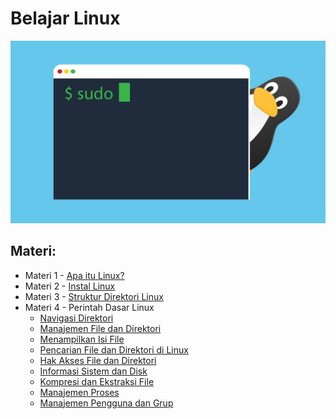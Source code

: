 # Belajar Linux

![](https://github.com/fixploit03/Belajar-Linux/blob/main/linux.jpg)

## Materi:

- Materi 1 - [Apa itu Linux?](https://github.com/fixploit03/Belajar-Linux/tree/main/Apa%20itu%20Linux)
- Materi 2 - [Instal Linux](https://github.com/fixploit03/Belajar-Linux/tree/main/Instal%20Linux)
- Materi 3 - [Struktur Direktori Linux](https://github.com/fixploit03/Belajar-Linux/tree/main/Struktur%20Direktori%20Linux)
- Materi 4 - Perintah Dasar Linux
  - [Navigasi Direktori](https://github.com/fixploit03/Belajar-Linux/tree/main/Navigasi%20Direktori)
  - [Manajemen File dan Direktori](https://github.com/fixploit03/Belajar-Linux/tree/main/Manajemen%20FIle%20dan%20Direktori)
  - [Menampilkan Isi File](https://github.com/fixploit03/Belajar-Linux/tree/main/Menampilkan%20Isi%20FIle)
  - [Pencarian File dan Direktori di Linux](https://github.com/fixploit03/Belajar-Linux/tree/main/Pencarian%20File%20dan%20Direktori%20di%20Linux)
  - [Hak Akses File dan Direktori](https://github.com/fixploit03/Belajar-Linux/tree/main/Hak%20Akses%20File%20dan%20Direktori%20di%20Linux)
  - [Informasi Sistem dan Disk](https://github.com/fixploit03/Belajar-Linux/tree/main/Informasi%20Sistem%20dan%20Disk)
  - [Kompresi dan Ekstraksi File](https://github.com/fixploit03/Belajar-Linux/tree/main/Kompresi%20dan%20Ekstraksi%20File%20di%20Linux)
  - [Manajemen Proses](https://github.com/fixploit03/Belajar-Linux/tree/main/Manajemen%20Proses%20di%20Linux)
  - [Manajemen Pengguna dan Grup](https://github.com/fixploit03/Belajar-Linux/tree/main/Manajemen%20Pengguna%20dan%20Grup%20di%20Linux)
